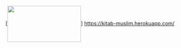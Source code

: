 [<img align="center" width="200" height="100" src="https://cdn.qurancdn.com/assets/logo-lg-w-10a76950b6fdf68f9bf6abdde65eec2553f6f6d97837b65d8836d1a0c39a01c9.png"/>]
https://kitab-muslim.herokuapp.com/

